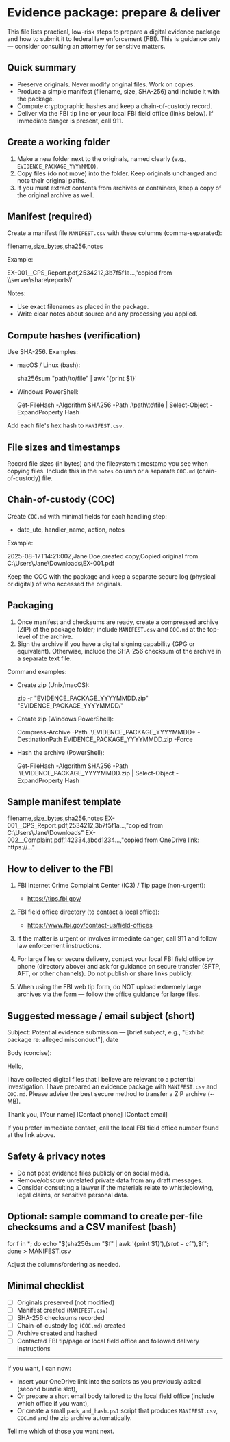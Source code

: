 ﻿# Evidence package: prepare & deliver

This file lists practical, low-risk steps to prepare a digital evidence package and how to submit it to federal law enforcement (FBI). This is guidance only — consider consulting an attorney for sensitive matters.

## Quick summary

- Preserve originals. Never modify original files. Work on copies.
- Produce a simple manifest (filename, size, SHA-256) and include it with the package.
- Compute cryptographic hashes and keep a chain-of-custody record.
- Deliver via the FBI tip line or your local FBI field office (links below). If immediate danger is present, call 911.

<!-- markdownlint-disable MD013 MD033 -->

## Create a working folder

1. Make a new folder next to the originals, named clearly (e.g., `EVIDENCE_PACKAGE_YYYYMMDD`).
1. Copy files (do not move) into the folder. Keep originals unchanged and note their original paths.
1. If you must extract contents from archives or containers, keep a copy of the original archive as well.

## Manifest (required)

Create a manifest file `MANIFEST.csv` with these columns (comma-separated):

filename,size_bytes,sha256,notes

Example:

EX-001__CPS_Report.pdf,2534212,3b7f5f1a...,'copied from \\\\server\\share\\reports\\'

Notes:

- Use exact filenames as placed in the package.
- Write clear notes about source and any processing you applied.

## Compute hashes (verification)

Use SHA-256. Examples:

- macOS / Linux (bash):

  sha256sum "path/to/file" | awk '{print $1}'

- Windows PowerShell:

  Get-FileHash -Algorithm SHA256 -Path .\\path\\to\\file | Select-Object -ExpandProperty Hash

Add each file's hex hash to `MANIFEST.csv`.

## File sizes and timestamps

Record file sizes (in bytes) and the filesystem timestamp you see when copying files. Include this in the `notes` column or a separate `COC.md` (chain-of-custody) file.

## Chain-of-custody (COC)

Create `COC.md` with minimal fields for each handling step:

- date_utc, handler_name, action, notes

Example:

2025-08-17T14:21:00Z,Jane Doe,created copy,Copied original from C:\\Users\\Jane\\Downloads\\EX-001.pdf

Keep the COC with the package and keep a separate secure log (physical or digital) of who accessed the originals.

## Packaging

1. Once manifest and checksums are ready, create a compressed archive (ZIP) of the package folder; include `MANIFEST.csv` and `COC.md` at the top-level of the archive.
1. Sign the archive if you have a digital signing capability (GPG or equivalent). Otherwise, include the SHA-256 checksum of the archive in a separate text file.

Command examples:

- Create zip (Unix/macOS):

  zip -r "EVIDENCE_PACKAGE_YYYYMMDD.zip" "EVIDENCE_PACKAGE_YYYYMMDD/"

- Create zip (Windows PowerShell):

  Compress-Archive -Path .\\EVIDENCE_PACKAGE_YYYYMMDD\* -DestinationPath EVIDENCE_PACKAGE_YYYYMMDD.zip -Force

- Hash the archive (PowerShell):

  Get-FileHash -Algorithm SHA256 -Path .\\EVIDENCE_PACKAGE_YYYYMMDD.zip | Select-Object -ExpandProperty Hash

## Sample manifest template

filename,size_bytes,sha256,notes
EX-001__CPS_Report.pdf,2534212,3b7f5f1a...,"copied from C:\\Users\\Jane\\Downloads"
EX-002__Complaint.pdf,142334,abcd1234...,"copied from OneDrive link: https://..."

## How to deliver to the FBI

1. FBI Internet Crime Complaint Center (IC3) / Tip page (non-urgent):
   - <https://tips.fbi.gov/>

1. FBI field office directory (to contact a local office):
   - <https://www.fbi.gov/contact-us/field-offices>

1. If the matter is urgent or involves immediate danger, call 911 and follow law enforcement instructions.

1. For large files or secure delivery, contact your local FBI field office by phone (directory above) and ask for guidance on secure transfer (SFTP, AFT, or other channels). Do not publish or share links publicly.

1. When using the FBI web tip form, do NOT upload extremely large archives via the form — follow the office guidance for large files.

## Suggested message / email subject (short)

Subject: Potential evidence submission — [brief subject, e.g., "Exhibit package re: alleged misconduct"], date

Body (concise):

Hello,

I have collected digital files that I believe are relevant to a potential investigation. I have prepared an evidence package with `MANIFEST.csv` and `COC.md`. Please advise the best secure method to transfer a ZIP archive (~<estimated size> MB).

Thank you,
[Your name]
[Contact phone]
[Contact email]

If you prefer immediate contact, call the local FBI field office number found at the link above.

## Safety & privacy notes

- Do not post evidence files publicly or on social media.
- Remove/obscure unrelated private data from any draft messages.
- Consider consulting a lawyer if the materials relate to whistleblowing, legal claims, or sensitive personal data.

## Optional: sample command to create per-file checksums and a CSV manifest (bash)

for f in *; do echo "$(sha256sum "$f" | awk '{print $1}'),$(stat -c%s "$f"),$f"; done > MANIFEST.csv

Adjust the columns/ordering as needed.

## Minimal checklist

- [ ] Originals preserved (not modified)
- [ ] Manifest created (`MANIFEST.csv`)
- [ ] SHA-256 checksums recorded
- [ ] Chain-of-custody log (`COC.md`) created
- [ ] Archive created and hashed
- [ ] Contacted FBI tip/page or local field office and followed delivery instructions

---

If you want, I can now:

- Insert your OneDrive link into the scripts as you previously asked (second bundle slot),
- Or prepare a short email body tailored to the local field office (include which office if you want),
- Or create a small `pack_and_hash.ps1` script that produces `MANIFEST.csv`, `COC.md` and the zip archive automatically.

Tell me which of those you want next.
